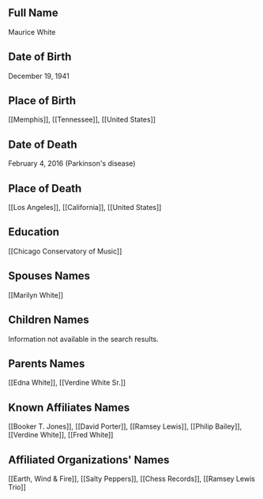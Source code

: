 ## Full Name
Maurice White

## Date of Birth
December 19, 1941

## Place of Birth
[[Memphis]], [[Tennessee]], [[United States]]

## Date of Death
February 4, 2016 (Parkinson's disease)

## Place of Death
[[Los Angeles]], [[California]], [[United States]]

## Education
[[Chicago Conservatory of Music]]

## Spouses Names
[[Marilyn White]]

## Children Names
Information not available in the search results.

## Parents Names
[[Edna White]], [[Verdine White Sr.]]

## Known Affiliates Names
[[Booker T. Jones]], [[David Porter]], [[Ramsey Lewis]], [[Philip Bailey]], [[Verdine White]], [[Fred White]]

## Affiliated Organizations' Names
[[Earth, Wind & Fire]], [[Salty Peppers]], [[Chess Records]], [[Ramsey Lewis Trio]]
